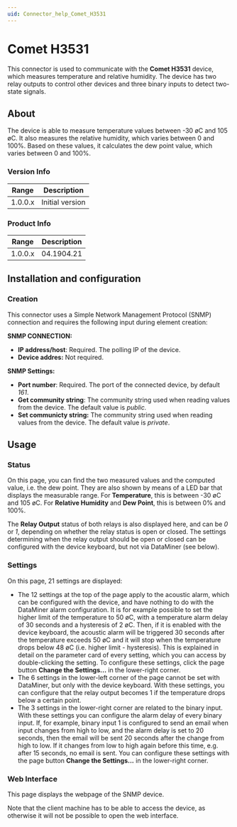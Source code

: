 ```yaml
---
uid: Connector_help_Comet_H3531
---
```


# Comet H3531

This connector is used to communicate with the **Comet H3531** device, which measures temperature and relative humidity. The device has two relay outputs to control other devices and three binary inputs to detect two-state signals.

## About

The device is able to measure temperature values between -30 øC and 105 øC. It also measures the relative humidity, which varies between 0 and 100%. Based on these values, it calculates the dew point value, which varies between 0 and 100%.

### Version Info

| Range     | Description     |
|------------------|-----------------|
| 1.0.0.x          | Initial version |

### Product Info

| Range     | Description     |
|------------------|-----------------|
| 1.0.0.x          | 04.1904.21      |

## Installation and configuration

### Creation

This connector uses a Simple Network Management Protocol (SNMP) connection and requires the following input during element creation:

**SNMP CONNECTION:**

- **IP address/host**: Required. The polling IP of the device.
- **Device addres:** Not required.

**SNMP Settings:**

- **Port number**: Required. The port of the connected device, by default *161*.
- **Get community string**: The community string used when reading values from the device. The default value is *public.*
- **Set communicty string:** The community string used when reading values from the device. The default value is *private*.

## Usage

### Status

On this page, you can find the two measured values and the computed value, i.e. the dew point. They are also shown by means of a LED bar that displays the measurable range. For **Temperature**, this is between -30 øC and 105 øC. For **Relative Humidity** and **Dew Point**, this is between 0% and 100%.

The **Relay Output** status of both relays is also displayed here, and can be *0* or *1*, depending on whether the relay status is open or closed. The settings determining when the relay output should be open or closed can be configured with the device keyboard, but not via DataMiner (see below).

### Settings

On this page, 21 settings are displayed:

- The 12 settings at the top of the page apply to the acoustic alarm, which can be configured with the device, and have nothing to do with the DataMiner alarm configuration. It is for example possible to set the higher limit of the temperature to 50 øC, with a temperature alarm delay of 30 seconds and a hysteresis of 2 øC. Then, if it is enabled with the device keyboard, the acoustic alarm will be triggered 30 seconds after the temperature exceeds 50 øC and it will stop when the temperature drops below 48 øC (i.e. higher limit - hysteresis). This is explained in detail on the parameter card of every setting, which you can access by double-clicking the setting. To configure these settings, click the page button **Change the Settings...** in the lower-right corner.
- The 6 settings in the lower-left corner of the page cannot be set with DataMiner, but only with the device keyboard. With these settings, you can configure that the relay output becomes 1 if the temperature drops below a certain point.
- The 3 settings in the lower-right corner are related to the binary input. With these settings you can configure the alarm delay of every binary input. If, for example, binary input 1 is configured to send an email when input changes from high to low, and the alarm delay is set to 20 seconds, then the email will be sent 20 seconds after the change from high to low. If it changes from low to high again before this time, e.g. after 15 seconds, no email is sent. You can configure these settings with the page button **Change the Settings...** in the lower-right corner.

### Web Interface

This page displays the webpage of the SNMP device.

Note that the client machine has to be able to access the device, as otherwise it will not be possible to open the web interface.
